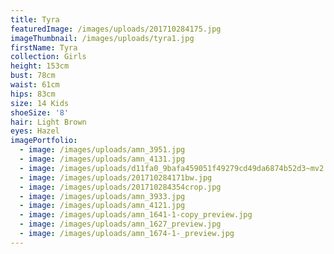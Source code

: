 ```yaml
---
title: Tyra
featuredImage: /images/uploads/201710284175.jpg
imageThumbnail: /images/uploads/tyra1.jpg
firstName: Tyra
collection: Girls
height: 153cm
bust: 78cm
waist: 61cm
hips: 83cm
size: 14 Kids
shoeSize: '8'
hair: Light Brown
eyes: Hazel
imagePortfolio:
  - image: /images/uploads/amn_3951.jpg
  - image: /images/uploads/amn_4131.jpg
  - image: /images/uploads/d11fa0_9bafa459051f49279cd49da6874b52d3~mv2.jpg
  - image: /images/uploads/201710284171bw.jpg
  - image: /images/uploads/201710284354crop.jpg
  - image: /images/uploads/amn_3933.jpg
  - image: /images/uploads/amn_4121.jpg
  - image: /images/uploads/amn_1641-1-copy_preview.jpg
  - image: /images/uploads/amn_1627_preview.jpg
  - image: /images/uploads/amn_1674-1-_preview.jpg
---
```


